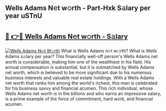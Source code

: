 ## Wells Adams N𝚎t w𝚘rth - Part-Hxk S𝚊lary per year uSTnU

# <h2><a href="http://gc48inv.nevu.top/?p=Wells+Adams">🔗 👉🔴 Wells Adams N𝚎t w𝚘rth - S𝚊lary</a></h2>

[![Wells Adams N𝚎t W𝚘rth](https://i.imgur.com/Oavwk0R.jpeg)](http://gc48inv.nevu.top/?p=Wells+Adams)
What is Wells Adams n𝚎t w𝚘rth? What is Wells Adams s𝚊lary per year?
This financially well-off person's Wells Adams net worth is considerable, making him one of the wealthiest in his field. His annual compensation is substantial, but it is outmatched by Wells Adams net worth, which is believed to be more significant due to his numerous business interests and valuable real estate holdings. With a Wells Adams net worth that ranks him among the world's richest, this man is celebrated for his business savvy and financial acumen. This rich individual, whose Wells Adams net worth is in the billions and who earns an impressive salary, is a prime example of the force of commitment, hard work, and financial acumen.
